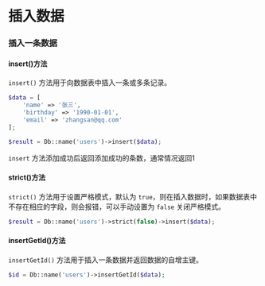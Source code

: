 # 插入数据
### 插入一条数据
#### insert()方法

`insert()` 方法用于向数据表中插入一条或多条记录。
```php
$data = [
    'name' => '张三',
    'birthday' => '1990-01-01',
    'email' => 'zhangsan@qq.com'
];

$result = Db::name('users')->insert($data);
```
`insert` 方法添加成功后返回添加成功的条数，通常情况返回1

#### strict()方法

`strict()` 方法用于设置严格模式，默认为 `true`，则在插入数据时，如果数据表中不存在相应的字段，则会报错，可以手动设置为 `false` 关闭严格模式。
```php
$result = Db::name('users')->strict(false)->insert($data);
```

#### insertGetId()方法

`insertGetId()` 方法用于插入一条数据并返回数据的自增主键。
```php
$id = Db::name('users')->insertGetId($data);
```